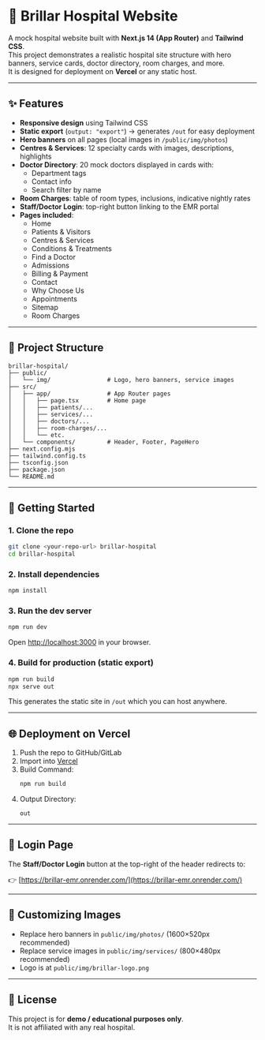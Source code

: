# 🏥 Brillar Hospital Website

A mock hospital website built with **Next.js 14 (App Router)** and **Tailwind CSS**.  
This project demonstrates a realistic hospital site structure with hero banners, service cards, doctor directory, room charges, and more.  
It is designed for deployment on **Vercel** or any static host.

---

## ✨ Features

- **Responsive design** using Tailwind CSS
- **Static export** (`output: "export"`) → generates `/out` for easy deployment
- **Hero banners** on all pages (local images in `/public/img/photos`)
- **Centres & Services**: 12 specialty cards with images, descriptions, highlights
- **Doctor Directory**: 20 mock doctors displayed in cards with:
  - Department tags
  - Contact info
  - Search filter by name
- **Room Charges**: table of room types, inclusions, indicative nightly rates
- **Staff/Doctor Login**: top-right button linking to the EMR portal
- **Pages included**:
  - Home
  - Patients & Visitors
  - Centres & Services
  - Conditions & Treatments
  - Find a Doctor
  - Admissions
  - Billing & Payment
  - Contact
  - Why Choose Us
  - Appointments
  - Sitemap
  - Room Charges

---

## 📂 Project Structure

```
brillar-hospital/
├── public/
│   └── img/                # Logo, hero banners, service images
├── src/
│   ├── app/                # App Router pages
│   │   ├── page.tsx        # Home page
│   │   ├── patients/...
│   │   ├── services/...
│   │   ├── doctors/...
│   │   ├── room-charges/...
│   │   └── etc.
│   └── components/         # Header, Footer, PageHero
├── next.config.mjs
├── tailwind.config.ts
├── tsconfig.json
├── package.json
└── README.md
```

---

## 🚀 Getting Started

### 1. Clone the repo
```bash
git clone <your-repo-url> brillar-hospital
cd brillar-hospital
```

### 2. Install dependencies
```bash
npm install
```

### 3. Run the dev server
```bash
npm run dev
```
Open [http://localhost:3000](http://localhost:3000) in your browser.

### 4. Build for production (static export)
```bash
npm run build
npx serve out
```
This generates the static site in `/out` which you can host anywhere.

---

## 🌐 Deployment on Vercel

1. Push the repo to GitHub/GitLab
2. Import into [Vercel](https://vercel.com/new)
3. Build Command:  
   ```bash
   npm run build
   ```
4. Output Directory:  
   ```
   out
   ```

---

## 🔑 Login Page

The **Staff/Doctor Login** button at the top-right of the header redirects to:

👉 [https://brillar-emr.onrender.com/](https://brillar-emr.onrender.com/)

---

## 📸 Customizing Images

- Replace hero banners in `public/img/photos/` (1600×520px recommended)
- Replace service images in `public/img/services/` (800×480px recommended)
- Logo is at `public/img/brillar-logo.png`

---

## 📜 License

This project is for **demo / educational purposes only**.  
It is not affiliated with any real hospital.
